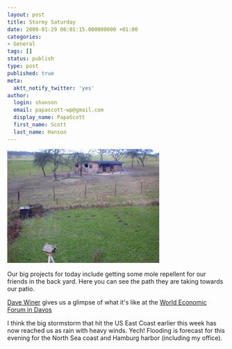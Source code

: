 ```yaml
---
layout: post
title: Stormy Saturday
date: 2000-01-29 06:01:15.000000000 +01:00
categories:
- General
tags: []
status: publish
type: post
published: true
meta:
  aktt_notify_twitter: 'yes'
author:
  login: shanson
  email: papascott-wp@gmail.com
  display_name: PapaScott
  first_name: Scott
  last_name: Hanson
---
```

<p><img src="/wordpress/wp-content/uploads/2000/01/molehill.jpg" height="262" width="350" border="0" alt="molehill.jpg: " /></p>
<p>Our big projects for today include getting some mole repellent for our friends in the back yard. Here you can see the path they are taking towards our patio.</p>
<p><a href="http://www.scriping.com">Dave Winer</a> gives us a glimpse of what it's like at the <a href="http://davenet.userland.com/2000/01/29/twoDaysAtDavos">World Economic Forum in Davos</a></p>
<p>I think the big stormstorm that hit the US East Coast earlier this week has now reached us as rain with heavy winds. Yech! Flooding is forecast for this evening for the North Sea coast and Hamburg harbor (including my office).</p>
